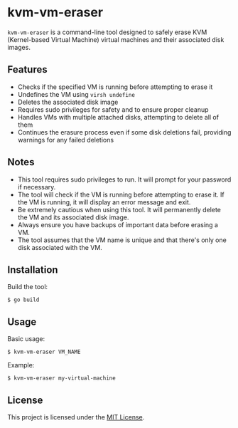 # kvm-vm-eraser

`kvm-vm-eraser` is a command-line tool designed to safely erase KVM (Kernel-based Virtual Machine) virtual machines and their associated disk images.

## Features

- Checks if the specified VM is running before attempting to erase it
- Undefines the VM using `virsh undefine`
- Deletes the associated disk image
- Requires sudo privileges for safety and to ensure proper cleanup
- Handles VMs with multiple attached disks, attempting to delete all of them
- Continues the erasure process even if some disk deletions fail, providing warnings for any failed deletions

## Notes

- This tool requires sudo privileges to run. It will prompt for your password if necessary.
- The tool will check if the VM is running before attempting to erase it. If the VM is running, it will display an error message and exit.
- Be extremely cautious when using this tool. It will permanently delete the VM and its associated disk image.
- Always ensure you have backups of important data before erasing a VM.
- The tool assumes that the VM name is unique and that there's only one disk associated with the VM.

## Installation

Build the tool:

```
$ go build
```

## Usage

Basic usage:

```
$ kvm-vm-eraser VM_NAME
```

Example:

```
$ kvm-vm-eraser my-virtual-machine
```

## License

This project is licensed under the [MIT License](./LICENSE).
